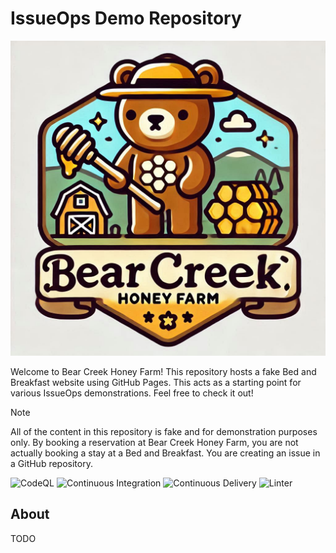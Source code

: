 # IssueOps Demo Repository

![Logo](./images/logo.png)

Welcome to Bear Creek Honey Farm! This repository hosts a fake Bed and Breakfast
website using GitHub Pages. This acts as a starting point for various IssueOps
demonstrations. Feel free to check it out!

> [!NOTE]
>
> All of the content in this repository is fake and for demonstration purposes
> only. By booking a reservation at Bear Creek Honey Farm, you are not actually
> booking a stay at a Bed and Breakfast. You are creating an issue in a GitHub
> repository.

![CodeQL](https://github.com/issue-ops/bear-creek-honey-farm/actions/workflows/codeql.yml/badge.svg)
![Continuous Integration](https://github.com/issue-ops/bear-creek-honey-farm/actions/workflows/continuous-integration.yml/badge.svg)
![Continuous Delivery](https://github.com/issue-ops/bear-creek-honey-farm/actions/workflows/continuous-delivery.yml/badge.svg)
![Linter](https://github.com/issue-ops/bear-creek-honey-farm/actions/workflows/linter.yml/badge.svg)

## About

TODO
